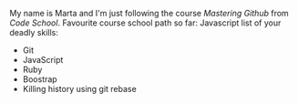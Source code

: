 My name is Marta and I'm just following the course *Mastering Github* from *Code School*.
Favourite course school path so far: Javascript
list of your deadly skills:
  * Git
  * JavaScript
  * Ruby
  * Boostrap
  * Killing history using git rebase
